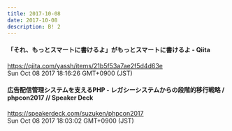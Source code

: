 ```yaml
---
title: 2017-10-08
date: 2017-10-08
description: B! 2
---
```


#### 「それ、もっとスマートに書けるよ」がもっとスマートに書けるよ - Qiita
https://qiita.com/yassh/items/21b5f53a7ae2f5d4d63e<br>
Sun Oct 08 2017 18:16:26 GMT+0900 (JST)<br>


#### 広告配信管理システムを支えるPHP - レガシーシステムからの段階的移行戦略 / phpcon2017 // Speaker Deck
https://speakerdeck.com/suzuken/phpcon2017<br>
Sun Oct 08 2017 18:03:02 GMT+0900 (JST)<br>


